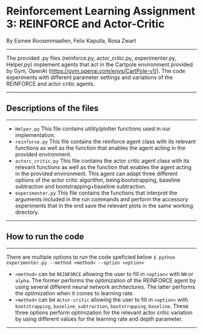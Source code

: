 # Reinforcement Learning Assignment 3: REINFORCE and Actor-Critic
By Esmee Roosenmaallen, Felix Kapulla, Rosa Zwart
*** 
The provided .py files (reinforce.py, actor_critic.py, experimenter.py, Helper.py) implement agents that act in the Cartpole environment provided by Gym, OpenAI (https://gym.openai.com/envs/CartPole-v1/). The code experiments with different parameter settings and variations of the REINFORCE and actor critic agents.
***

## Descriptions of the files
***
* `Helper.py`         This file contains utility/plotter functions used in our implementation.
* `reinforce.py`      This file contains the reinforce agent class with its relevant functions as well as the function that enables the agent acting in the provided environment.   
* `actorc_critic.py`  This file contains the actor critic agent class with its relevant functions as well as the function that enables the agent acting in the provided environment. This agent can adapt three different options of the actor critic algorithm, being bootstrapping, baseline subtraction and bootstrapping+baseline subtraction.   
* `experimenter.py`   This file contains the functions that interpret the arguments included in the run commands and perform the accessory experiments that in the end save the relevant plots in the same working directory.
***

## How to run the code
***
There are multiple options to run the code speficied below
`$ python experimenter.py --method >method< --option >option<`
* `>method<` can be `REINFORCE` allowing the user to fill in `>option<` with `NN` or `alpha`. The former performs the optimization of the REINFORCE agent by using several different neural network architectures. The latter performs the optimization when it comes to learning rate.
* `>method<` can be `Actor-critic` allowing the user to fill in `>option<` with `bootstrapping`, `baseline_subtraction`, `bootstrapping_baseline`. These three options perform optimization for the relevant actor critic variation by using different values for the learning rate and depth parameter.
***
